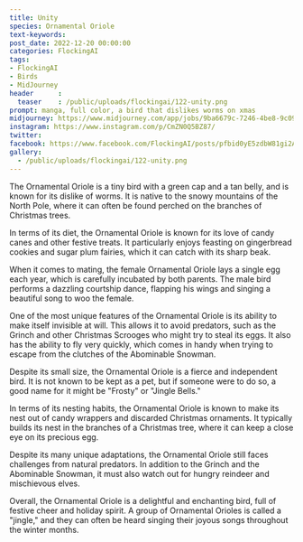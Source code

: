 ```yaml
---
title: Unity
species: Ornamental Oriole
text-keywords: 
post_date: 2022-12-20 00:00:00
categories: FlockingAI
tags:
- FlockingAI
- Birds
- MidJourney 
header      :
  teaser    : /public/uploads/flockingai/122-unity.png
prompt: manga, full color, a bird that dislikes worms on xmas
midjourney: https://www.midjourney.com/app/jobs/9ba6679c-7246-4be8-9c09-7b6fd4e6de46
instagram: https://www.instagram.com/p/CmZN0Q5BZ87/
twitter: 
facebook: https://www.facebook.com/FlockingAI/posts/pfbid0yE5zdbW81gi2ApQ2bdXXRvVBdnZZ6hr4XmwDsUjspJ3JMeKt6bVDYBhH54tADygHl
gallery: 
  - /public/uploads/flockingai/122-unity.png
---
```


The Ornamental Oriole is a tiny bird with a green cap and a tan belly, and is known for its dislike of worms. It is native to the snowy mountains of the North Pole, where it can often be found perched on the branches of Christmas trees.

In terms of its diet, the Ornamental Oriole is known for its love of candy canes and other festive treats. It particularly enjoys feasting on gingerbread cookies and sugar plum fairies, which it can catch with its sharp beak.

When it comes to mating, the female Ornamental Oriole lays a single egg each year, which is carefully incubated by both parents. The male bird performs a dazzling courtship dance, flapping his wings and singing a beautiful song to woo the female.

One of the most unique features of the Ornamental Oriole is its ability to make itself invisible at will. This allows it to avoid predators, such as the Grinch and other Christmas Scrooges who might try to steal its eggs. It also has the ability to fly very quickly, which comes in handy when trying to escape from the clutches of the Abominable Snowman.

Despite its small size, the Ornamental Oriole is a fierce and independent bird. It is not known to be kept as a pet, but if someone were to do so, a good name for it might be "Frosty" or "Jingle Bells."

In terms of its nesting habits, the Ornamental Oriole is known to make its nest out of candy wrappers and discarded Christmas ornaments. It typically builds its nest in the branches of a Christmas tree, where it can keep a close eye on its precious egg.

Despite its many unique adaptations, the Ornamental Oriole still faces challenges from natural predators. In addition to the Grinch and the Abominable Snowman, it must also watch out for hungry reindeer and mischievous elves.

Overall, the Ornamental Oriole is a delightful and enchanting bird, full of festive cheer and holiday spirit. A group of Ornamental Orioles is called a "jingle," and they can often be heard singing their joyous songs throughout the winter months.
